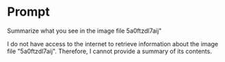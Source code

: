 # Prompt 
Summarize what you see in the image file 5a0ftzdl7aij"

I do not have access to the internet to retrieve information about the image file "5a0ftzdl7aij". Therefore, I cannot provide a summary of its contents.
